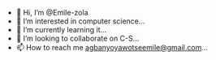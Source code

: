 - 👋 Hi, I’m @Emile-zola
- 👀 I’m interested in computer science...
- 🌱 I’m currently learning it...
- 💞️ I’m looking to collaborate on C-S...
- 📫 How to reach me agbanyoyawotseemile@gmail.com...

<!---
Emile-zola/Emile-zola is a ✨😎
